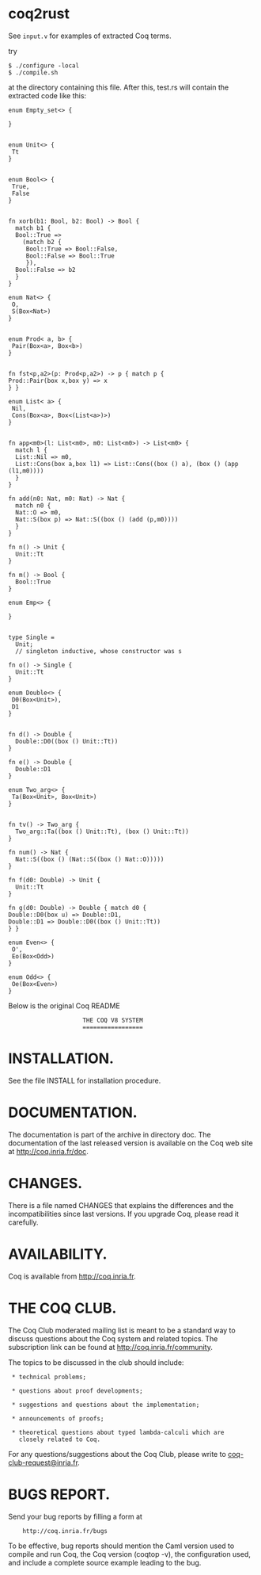 # coq2rust

See `input.v` for examples of extracted Coq terms.

try

    $ ./configure -local
    $ ./compile.sh

at the directory containing this file.  After this, test.rs will
contain the extracted code like this:


```
enum Empty_set<> {
 
}


enum Unit<> {
 Tt
}


enum Bool<> {
 True,
 False
}


fn xorb(b1: Bool, b2: Bool) -> Bool {
  match b1 {
  Bool::True =>
    (match b2 {
     Bool::True => Bool::False,
     Bool::False => Bool::True
     }),
  Bool::False => b2
  }
}

enum Nat<> {
 O,
 S(Box<Nat>)
}


enum Prod< a, b> {
 Pair(Box<a>, Box<b>)
}


fn fst<p,a2>(p: Prod<p,a2>) -> p { match p {
Prod::Pair(box x,box y) => x
} }

enum List< a> {
 Nil,
 Cons(Box<a>, Box<(List<a>)>)
}


fn app<m0>(l: List<m0>, m0: List<m0>) -> List<m0> {
  match l {
  List::Nil => m0,
  List::Cons(box a,box l1) => List::Cons((box () a), (box () (app (l1,m0))))
  }
}

fn add(n0: Nat, m0: Nat) -> Nat {
  match n0 {
  Nat::O => m0,
  Nat::S(box p) => Nat::S((box () (add (p,m0))))
  }
}

fn n() -> Unit {
  Unit::Tt
}

fn m() -> Bool {
  Bool::True
}

enum Emp<> {
 
}


type Single =
  Unit;
  // singleton inductive, whose constructor was s
  
fn o() -> Single {
  Unit::Tt
}

enum Double<> {
 D0(Box<Unit>),
 D1
}


fn d() -> Double {
  Double::D0((box () Unit::Tt))
}

fn e() -> Double {
  Double::D1
}

enum Two_arg<> {
 Ta(Box<Unit>, Box<Unit>)
}


fn tv() -> Two_arg {
  Two_arg::Ta((box () Unit::Tt), (box () Unit::Tt))
}

fn num() -> Nat {
  Nat::S((box () (Nat::S((box () Nat::O)))))
}

fn f(d0: Double) -> Unit {
  Unit::Tt
}

fn g(d0: Double) -> Double { match d0 {
Double::D0(box u) => Double::D1,
Double::D1 => Double::D0((box () Unit::Tt))
} }

enum Even<> {
 O',
 Eo(Box<Odd>)
}

enum Odd<> {
 Oe(Box<Even>)
}
```


Below is the original Coq README


               	         THE COQ V8 SYSTEM
            	         =================

INSTALLATION.
=============

   See the file INSTALL for installation procedure.


DOCUMENTATION.
==============

   The documentation is part of the archive in directory doc. The
   documentation of the last released version is available on the Coq
   web site at http://coq.inria.fr/doc.


CHANGES.
========

   There is a file named CHANGES that explains the differences and the
   incompatibilities since last versions. If you upgrade Coq, please read
   it carefully.


AVAILABILITY.
=============

   Coq is available from http://coq.inria.fr.


THE COQ CLUB.
=============

   The Coq Club moderated mailing list is meant to be a standard way
   to discuss questions about the Coq system and related topics. The
   subscription link can be found at http://coq.inria.fr/community.

   The topics to be discussed in the club should include:

     * technical problems;

     * questions about proof developments;

     * suggestions and questions about the implementation;

     * announcements of proofs;

     * theoretical questions about typed lambda-calculi which are
       closely related to Coq.

   For any questions/suggestions about the Coq Club, please write to
   coq-club-request@inria.fr.


BUGS REPORT.
============

   Send your bug reports by filling a form at

        http://coq.inria.fr/bugs

   To be effective, bug reports should mention the Caml version used
   to compile and run Coq, the Coq version (coqtop -v), the configuration
   used, and include a complete source example leading to the bug.
